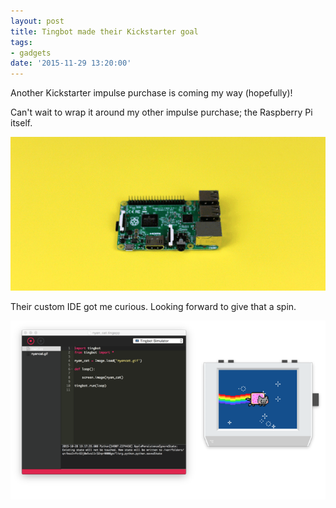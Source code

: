 ```yaml
---
layout: post
title: Tingbot made their Kickstarter goal
tags:
- gadgets
date: '2015-11-29 13:20:00'
---
```


Another Kickstarter impulse purchase is coming my way (hopefully)!

Can't wait to wrap it around my other impulse purchase; the Raspberry Pi itself.

![GIF showing a Tingbot being assembled](/assets/blog/d6714c55f5f34249f5ce49d0f67b43b4_original.gif)

Their custom IDE got me curious. Looking forward to give that a spin.

![The Tingbot IDE called Tide](/assets/blog/5f86f0b07d25ed77630ab07bb22034fe_original.png)

